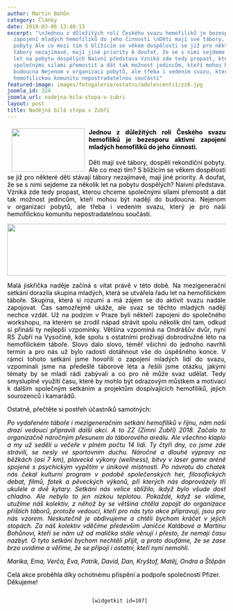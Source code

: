 ```yaml
---
author: Martin Bohůn
category: Články
date: 2018-03-06 13:40:13
excerpt: "\nJednou z důležitých rolí Českého svazu hemofiliků je bezesporu aktivní
  zapojení mladých hemofiliků do jeho činnosti \nDěti mají své tábory, dospělí rekondiční
  pobyty Ale co mezi tím S blížícím se věkem dospělosti se již pro některé děti stávají
  tábory nezajímavé, mají jiné priority A doufat, že se s nimi sejdeme za několik
  let na pobytu dospělých Naivní představa Vzniká zde tedy propast, kterou chceme
  společnými silami přemostit a dát tak možnost jedincům, kteří mohou být nadějí do
  budoucna Nejenom v organizaci pobytů, ale třeba i vedením svazu, který je pro naši
  hemofilickou komunitu nepostradatelnou součástí"
featured-image: images/fotogalerie/ostatni/adolescenti1/zz6.jpg
joomla_id: 324
joomla_url: nadejna-bila-stopa-v-zubri
layout: post
title: Nadějná bílá stopa v Zubří
---
```


<h4 style="text-align: justify;">
 <img border="0" height="100" src="{{ site.baseurl }}/images/fotogalerie/ostatni/adolescenti1/zz6.jpg" style="float: left; margin-left: 10px; margin-right: 10px;" width="168"/>
</h4>
<h4 style="text-align: justify;">
 <span style="color: #000000;">
  Jednou z důležitých rolí Českého svazu hemofiliků je bezesporu aktivní zapojení mladých hemofiliků do jeho činnosti.
 </span>
</h4>
<p style="text-align: justify;">
 <span style="color: #000000;">
  Děti mají své tábory, dospělí rekondiční pobyty. Ale co mezi tím? S blížícím se věkem dospělosti se již pro některé děti stávají tábory nezajímavé, mají jiné priority. A doufat, že se s nimi sejdeme za několik let na pobytu dospělých? Naivní představa. Vzniká zde tedy propast, kterou chceme společnými silami přemostit a dát tak možnost jedincům, kteří mohou být nadějí do budoucna. Nejenom v organizaci pobytů, ale třeba i vedením svazu, který je pro naši hemofilickou komunitu nepostradatelnou součástí.
 </span>
</p>
<p>
 <span style="color: #000000;">
  <img alt="" border="0" height="120" src="{{ site.baseurl }}/images/uvodnik-clanku-foto/zz8.jpg" style="display: block; margin-left: auto; margin-right: auto;" width="699"/>
 </span>
</p>
<p style="text-align: justify;">
 <span style="color: #000000;">
  Malá jiskřička naděje začíná s
 </span>
 <span style="color: #000000;">
  vítat právě v této době. Na
 </span>
 <span style="color: #000000;">
  mezigenerační setkání dorazila skupina mladých, která se utvářela řadu let na hemofilickém táboře. Skupina, která si rozumí a má zájem se do aktivit svazu nadále zapojovat. Čas samozřejmě ukáže, ale svaz se těchto mladých nadějí nechce vzdát. Už na podzim v Praze
 </span>
 <span style="color: #000000;">
  byli někteří zapojeni do společného workshopu, na kterém se zrodil nápad strávit spolu několik dní tam, odkud si přináší ty nejlepší vzpomínky. Většina vzpomíná na Ondrášův dvůr, nyní RS Zubří na Vysočině, kde spolu s ostatními prožívají dobrodružné léto na hemofilickém táboře. Slovo dalo slovo, téměř všichni do jednoho navrhli termín a pro nás už bylo radostí dotáhnout vše do úspěšného konce. V rámci tohoto setkání jsme hovořili o zapojení mladých lidí do svazu, vzpomínali jsme na předešlé táborové léta a řešili jsme otázku, jakými tématy by se mladí rádi zabývali a co pro ně může svaz udělat. Tedy smysluplné využití času, které by mohlo být odrazovým můstkem a motivací k dalším společným setkáním a projektům dospívajících hemofiliků, jejich sourozenců i kamarádů.
 </span>
</p>
<p>
 <span style="color: #000000;">
  Ostatně, přečtěte si postřeh účastníků samotných:
 </span>
</p>
<p style="text-align: justify;">
 <span style="color: #000000;">
  <em>
   Po vydařeném táboře i mezigeneračním setkání hemofiliků v říjnu, nám naši drazí vedoucí připravili další akci. A to ZZ (Zimní Zubří) 2018. Začalo to organizačně náročným přesunem do táborového areálu. Ale všechno klaplo a my už seděli u večeře v plném počtu 14 lidí. Ty čtyři dny, co jsme zde strávili, se nesly ve sportovním duchu. Náročné a dlouhé výpravy na běžkách (asi 7 km), plavecké výkony (wellness), bitvy v laser game aréně spojené s psychickým vypětím v únikové místnosti. Po návratu do chatek nás čekal kulturní program v podobě společenských her, filosofických debat, filmů, fotek a pěveckých výkonů, při kterých nás doprovázely tři ukulele a dvě kytary. Setkání nás velice sblížilo, ikdyž bylo všude dost chladno. Ale nebylo to jen nízkou teplotou. Pokaždé, když se vidíme, utužíme náš kolektiv, z něhož by se většina chtěla zapojit do organizace příštích táborů, protože vedoucí, kteří pro nás tyto akce připravují, jsou pro nás vzorem. Neskutečně je obdivujeme a chtěli bychom kráčet v jejich stopách. Za náš kolektiv vděčíme především Janičce Kalábové a Martinu Bohůnovi, kteří se nám už od malička stále věnují i přesto, že nemají času nazbyt. O tyto setkání bychom nechtěli přijít, a proto doufáme, že se zase brzo uvidíme a věříme, že se připojí i ostatní, kteří nyní nemohli.
  </em>
 </span>
</p>
<p>
 <span style="color: #000000;">
  <em>
   Marika, Ema, Verča, Eva, Patrik, David, Dan, Kryštof, Matěj, Ondra a Štěpán
  </em>
 </span>
</p>
<p>
 <span style="color: #000000;">
  Celá akce proběhla díky ochotnému přispění a podpoře společnosti Pfizer. Děkujeme!
 </span>
</p>
<p style="text-align: center;">
 <code>
  [widgetkit id=107]
 </code>
</p>